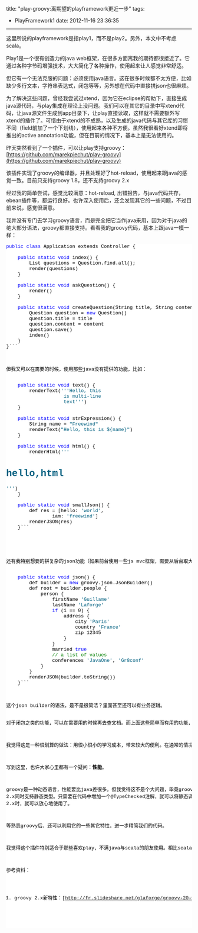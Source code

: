 title: "play-groovy:离期望的playframework更近一步"
tags:
  - PlayFramework1
date: 2012-11-16 23:36:35
---

这里所说的playframework是指play1，而不是play2。另外，本文中不考虑scala。

Play1是一个很有创造力的java web框架，在很多方面离我的期待都很接近了。它通过各种字节码增强技术，大大简化了各种操作，使用起来让人感觉非常舒适。

但它有一个无法克服的问题：必须使用java语言。这在很多时候都不太方便，比如缺少多行文本，字符串表达式，闭包等等，另外想在代码中直接拼json也很麻烦。

为了解决这些问题，曾经我尝试过xtend，因为它在eclipse的帮助下，直接生成java源代码，与play集成在理论上没问题。我们可以在其它的目录中写xtend代码，让java源文件生成到app目录下，让play直接读取，这样就不需要额外写xtend的插件了。可惜由于xtend的不成熟，以及生成的java代码与其它库的习惯不同（field前加了一个下划线），使用起来各种不方便。虽然我很看好xtend即将推出的active annotation功能，但在目前的情况下，基本上是无法使用的。

昨天突然看到了一个插件，可以让play支持groovy：[https://github.com/marekpiechut/play-groovy](https://github.com/marekpiechut/play-groovy)

该插件实现了groovy的编译器，并且处理好了hot-reload，使用起来跟java的感觉一致。目前只支持groovy 1.8，还不支持groovy 2.x

经过我的简单尝试，感觉比较满意：hot-reload, 出错报告，与java代码共存，ebean插件等，都运行良好。也许深入使用后，还会发现其它的一些问题，不过目前来说，感觉很满意。

我并没有专门去学习groovy语言，而是完全把它当作java来用，因为对于java的绝大部分语法，groovy都直接支持。看看我的groovy代码，基本上跟java一模一样：

<pre class="csharpcode"><span class="kwrd">public</span> <span class="kwrd">class</span> Application extends Controller {

    <span class="kwrd">public</span> <span class="kwrd">static</span> <span class="kwrd">void</span> index() {
        List<Question> questions = Question.find.all();
        render(questions)
    }

    <span class="kwrd">public</span> <span class="kwrd">static</span> <span class="kwrd">void</span> askQuestion() {
        render()
    }

    <span class="kwrd">public</span> <span class="kwrd">static</span> <span class="kwrd">void</span> createQuestion(String title, String content) {
        Question question = <span class="kwrd">new</span> Question()
        question.title = title
        question.content = content
        question.save()
        index()
    }
}```
<style type="text/css">

.csharpcode, .csharpcode pre
{
	font-size: small;
	color: black;
	font-family: consolas, "Courier New", courier, monospace;
	background-color: #ffffff;
	/*white-space: pre;*/
}
.csharpcode pre { margin: 0em; }
.csharpcode .rem { color: #008000; }
.csharpcode .kwrd { color: #0000ff; }
.csharpcode .str { color: #006080; }
.csharpcode .op { color: #0000c0; }
.csharpcode .preproc { color: #cc6633; }
.csharpcode .asp { background-color: #ffff00; }
.csharpcode .html { color: #800000; }
.csharpcode .attr { color: #ff0000; }
.csharpcode .alt 
{
	background-color: #f4f4f4;
	width: 100%;
	margin: 0em;
}
.csharpcode .lnum { color: #606060; }</style>
<p>但我又可以在需要的时候，使用那些java没有提供的功能，比如：

<pre class="csharpcode">    <span class="kwrd">public</span> <span class="kwrd">static</span> <span class="kwrd">void</span> text() {
        renderText(<span class="str">''</span><span class="str">'Hello, this
                    is multi-line
                    text'</span><span class="str">''</span>)
    }

    <span class="kwrd">public</span> <span class="kwrd">static</span> <span class="kwrd">void</span> strExpression() {
        String name = <span class="str">"Freewind"</span>
        renderText(<span class="str">"Hello, this is ${name}"</span>)
    }

    <span class="kwrd">public</span> <span class="kwrd">static</span> <span class="kwrd">void</span> html() {
        renderHtml(<span class="str">''</span><span class="str">'<h1>hello,html</h1>'</span><span class="str">''</span>)
    }

    <span class="kwrd">public</span> <span class="kwrd">static</span> <span class="kwrd">void</span> smallJson() {
        def res = [hello: <span class="str">'world'</span>,
                iam: <span class="str">'freewind'</span>]
        renderJSON(res)
    }```
<style type="text/css">

.csharpcode, .csharpcode pre
{
	font-size: small;
	color: black;
	font-family: consolas, "Courier New", courier, monospace;
	background-color: #ffffff;
	/*white-space: pre;*/
}
.csharpcode pre { margin: 0em; }
.csharpcode .rem { color: #008000; }
.csharpcode .kwrd { color: #0000ff; }
.csharpcode .str { color: #006080; }
.csharpcode .op { color: #0000c0; }
.csharpcode .preproc { color: #cc6633; }
.csharpcode .asp { background-color: #ffff00; }
.csharpcode .html { color: #800000; }
.csharpcode .attr { color: #ff0000; }
.csharpcode .alt 
{
	background-color: #f4f4f4;
	width: 100%;
	margin: 0em;
}
.csharpcode .lnum { color: #606060; }</style>
<style type="text/css">
<p>.csharpcode, .csharpcode pre
{
	font-size: small;
	color: black;
	font-family: consolas, "Courier New", courier, monospace;
	background-color: #ffffff;
	/*white-space: pre;*/
}
.csharpcode pre { margin: 0em; }
.csharpcode .rem { color: #008000; }
.csharpcode .kwrd { color: #0000ff; }
.csharpcode .str { color: #006080; }
.csharpcode .op { color: #0000c0; }
.csharpcode .preproc { color: #cc6633; }
.csharpcode .asp { background-color: #ffff00; }
.csharpcode .html { color: #800000; }
.csharpcode .attr { color: #ff0000; }
.csharpcode .alt 
{
	background-color: #f4f4f4;
	width: 100%;
	margin: 0em;
}
.csharpcode .lnum { color: #606060; }</style>
<p>还有我特别想要的拼复杂的json功能（如果前台使用一些js mvc框架，需要从后台取大量json数据）

<pre class="csharpcode">    <span class="kwrd">public</span> <span class="kwrd">static</span> <span class="kwrd">void</span> json() {
        def builder = <span class="kwrd">new</span> groovy.json.JsonBuilder()
        def root = builder.people {
            person {
                firstName <span class="str">'Guillame'</span>
                lastName <span class="str">'Laforge'</span>
                <span class="kwrd">if</span> (1 == 0) {
                    address {
                        city <span class="str">'Paris'</span>
                        country <span class="str">'France'</span>
                        zip 12345
                    }
                }
                married <span class="kwrd">true</span>
                <span class="rem">// a list of values</span>
                conferences <span class="str">'JavaOne'</span>, <span class="str">'Gr8conf'</span>
            }
        }
        renderJSON(builder.toString())
    }```
<style type="text/css">

.csharpcode, .csharpcode pre
{
	font-size: small;
	color: black;
	font-family: consolas, "Courier New", courier, monospace;
	background-color: #ffffff;
	/*white-space: pre;*/
}
.csharpcode pre { margin: 0em; }
.csharpcode .rem { color: #008000; }
.csharpcode .kwrd { color: #0000ff; }
.csharpcode .str { color: #006080; }
.csharpcode .op { color: #0000c0; }
.csharpcode .preproc { color: #cc6633; }
.csharpcode .asp { background-color: #ffff00; }
.csharpcode .html { color: #800000; }
.csharpcode .attr { color: #ff0000; }
.csharpcode .alt 
{
	background-color: #f4f4f4;
	width: 100%;
	margin: 0em;
}
.csharpcode .lnum { color: #606060; }</style>
<p>这个json builder的语法，是不是很简洁？里面甚至还可以有业务逻辑。

对于闭包之类的功能，可以在需要用的时候再去查文档。而上面这些简单而有用的功能，只需要看几眼文档就可以了，几乎没有学习成本。在编辑器的帮助下，如果我们按java的思路来写代码，错误检查、方法提示等功能，都可以运行的很好。

我觉得这是一种很划算的做法：用很小很小的学习成本，带来较大的便利。在通常的情况下，尽量使用java语法，但当某些时候觉得特别不方便时，再看看groovy中有没有提供什么语法糖，能简化我们的代码，让代码看起来更整洁。

 

写到这里，也许大家心里都有一个疑问：**性能**。

groovy是一种动态语言，性能要比java差很多。但我觉得这不是个大问题，毕竟groovy那边有个grails，这么多年不是运行的好好的吗？如果还是不放心，还有一个好消息：groovy 2.x同时支持静态类型。只需要在代码中增加一个@TypeChecked注解，就可以将静态调用按静态方式编译代码，几乎跟java的性能一样。等该插件支持groovy 2.x时，就可以放心地使用了。

等熟悉groovy后，还可以利用它的一些其它特性，进一步精简我们的代码。

我觉得这个插件特别适合于那些喜欢play，不满java与scala的朋友使用。相比scala，groovy不论是学习成本还是一java之间的结合都要好得多。目前该插件还比较简单，版本号仅为0.1，可以预见在实际使用过程中会遇到一些问题，希望有兴趣的朋友可以一些完善它。

参考资料：

1.  groovy 2.x新特性：[http://fr.slideshare.net/glaforge/groovy-20-webinar](http://fr.slideshare.net/glaforge/groovy-20-webinar)